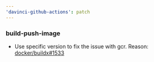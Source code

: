 ```yaml
---
'davinci-github-actions': patch
---
```


### build-push-image

- Use specific version to fix the issue with gcr. Reason: [docker/buildx#1533](https://github.com/toptal/davinci-github-actions/pull/104)

